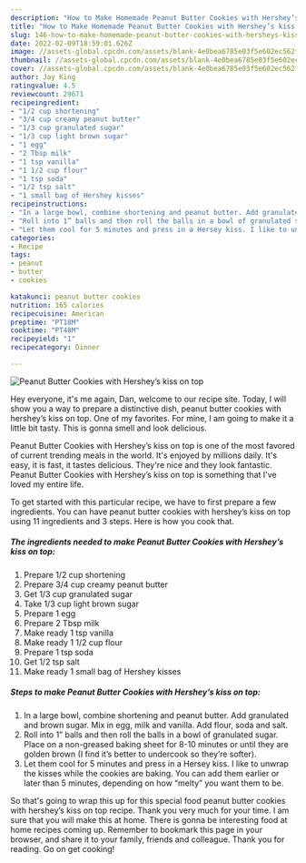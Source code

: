 ```yaml
---
description: "How to Make Homemade Peanut Butter Cookies with Hershey’s kiss on top"
title: "How to Make Homemade Peanut Butter Cookies with Hershey’s kiss on top"
slug: 146-how-to-make-homemade-peanut-butter-cookies-with-hersheys-kiss-on-top
date: 2022-02-09T18:59:01.626Z
image: //assets-global.cpcdn.com/assets/blank-4e0bea6785e03f5e602ec562f230caae08da540cada707380b4fe1bbebba43da.png
thumbnail: //assets-global.cpcdn.com/assets/blank-4e0bea6785e03f5e602ec562f230caae08da540cada707380b4fe1bbebba43da.png
cover: //assets-global.cpcdn.com/assets/blank-4e0bea6785e03f5e602ec562f230caae08da540cada707380b4fe1bbebba43da.png
author: Jay King
ratingvalue: 4.5
reviewcount: 29671
recipeingredient:
- "1/2 cup shortening"
- "3/4 cup creamy peanut butter"
- "1/3 cup granulated sugar"
- "1/3 cup light brown sugar"
- "1 egg"
- "2 Tbsp milk"
- "1 tsp vanilla"
- "1 1/2 cup flour"
- "1 tsp soda"
- "1/2 tsp salt"
- "1 small bag of Hershey kisses"
recipeinstructions:
- "In a large bowl, combine shortening and peanut butter. Add granulated and brown sugar. Mix in egg, milk and vanilla. Add flour, soda and salt."
- "Roll into 1” balls and then roll the balls in a bowl of granulated sugar. Place on a non-greased baking sheet for 8-10 minutes or until they are golden brown (I find it’s better to undercook so they’re softer)."
- "Let them cool for 5 minutes and press in a Hersey kiss. I like to unwrap the kisses while the cookies are baking. You can add them earlier or later than 5 minutes, depending on how “melty” you want them to be."
categories:
- Recipe
tags:
- peanut
- butter
- cookies

katakunci: peanut butter cookies 
nutrition: 165 calories
recipecuisine: American
preptime: "PT18M"
cooktime: "PT48M"
recipeyield: "1"
recipecategory: Dinner

---
```



![Peanut Butter Cookies with Hershey’s kiss on top](//assets-global.cpcdn.com/assets/blank-4e0bea6785e03f5e602ec562f230caae08da540cada707380b4fe1bbebba43da.png)

Hey everyone, it's me again, Dan, welcome to our recipe site. Today, I will show you a way to prepare a distinctive dish, peanut butter cookies with hershey’s kiss on top. One of my favorites. For mine, I am going to make it a little bit tasty. This is gonna smell and look delicious.

Peanut Butter Cookies with Hershey’s kiss on top is one of the most favored of current trending meals in the world. It's enjoyed by millions daily. It's easy, it is fast, it tastes delicious. They're nice and they look fantastic. Peanut Butter Cookies with Hershey’s kiss on top is something that I've loved my entire life.




To get started with this particular recipe, we have to first prepare a few ingredients. You can have peanut butter cookies with hershey’s kiss on top using 11 ingredients and 3 steps. Here is how you cook that.

<!--inarticleads1-->

##### The ingredients needed to make Peanut Butter Cookies with Hershey’s kiss on top:

1. Prepare 1/2 cup shortening
1. Prepare 3/4 cup creamy peanut butter
1. Get 1/3 cup granulated sugar
1. Take 1/3 cup light brown sugar
1. Prepare 1 egg
1. Prepare 2 Tbsp milk
1. Make ready 1 tsp vanilla
1. Make ready 1 1/2 cup flour
1. Prepare 1 tsp soda
1. Get 1/2 tsp salt
1. Make ready 1 small bag of Hershey kisses




<!--inarticleads2-->

##### Steps to make Peanut Butter Cookies with Hershey’s kiss on top:

1. In a large bowl, combine shortening and peanut butter. Add granulated and brown sugar. Mix in egg, milk and vanilla. Add flour, soda and salt.
1. Roll into 1” balls and then roll the balls in a bowl of granulated sugar. Place on a non-greased baking sheet for 8-10 minutes or until they are golden brown (I find it’s better to undercook so they’re softer).
1. Let them cool for 5 minutes and press in a Hersey kiss. I like to unwrap the kisses while the cookies are baking. You can add them earlier or later than 5 minutes, depending on how “melty” you want them to be.




So that's going to wrap this up for this special food peanut butter cookies with hershey’s kiss on top recipe. Thank you very much for your time. I am sure that you will make this at home. There is gonna be interesting food at home recipes coming up. Remember to bookmark this page in your browser, and share it to your family, friends and colleague. Thank you for reading. Go on get cooking!
